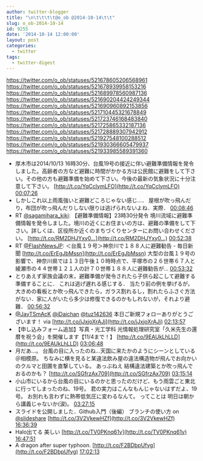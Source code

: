 ```yaml
---
author: twitter-blogger
title: "\n\t\t\t\t@o_ob @2014-10-14\t\t"
slug: o_ob-2014-10-14
id: 9255
date: '2014-10-14 12:00:00'
layout: post
categories:
  - twitter
tags:
  - twitter-digest
---
```


https://twitter.com/o_ob/statuses/521678605206568961 https://twitter.com/o_ob/statuses/521678939958153216 https://twitter.com/o_ob/statuses/521689978560987136 https://twitter.com/o_ob/statuses/521690204424249344 https://twitter.com/o_ob/statuses/521690960892153856 https://twitter.com/o_ob/statuses/521710445321678849 https://twitter.com/o_ob/statuses/521723746168483840 https://twitter.com/o_ob/statuses/521725865332187136 https://twitter.com/o_ob/statuses/521728889307942912 https://twitter.com/o_ob/statuses/521927548100288512 https://twitter.com/o_ob/statuses/521930366605479937 https://twitter.com/o_ob/statuses/521933985589391360  

*   厚木市は2014/10/13 16時30分、台風19号の接近に伴い避難準備情報を発令しました。高齢者の方など避難に時間がかかる方は公民館に避難をして下さい。その他の方も避難準備を始めて下さい。今後の最新の気象状況に十分注意して下さい。 [http://t.co/YqCclymLFO](http://t.co/YqCclymLFO) [00:07:26](https://twitter.com/o_ob/statuses/521678605206568961)
*   しかしこれ以上雨風強いと避難どころじゃない感じ…． 屋根が吹っ飛んだり，布団が吹っ飛んだりしない限りは逃げられないよね．実際． [00:08:46](https://twitter.com/o_ob/statuses/521678939958153216)
*   RT [@sagamihara_kiki](https://twitter.com/sagamihara_kiki): 【避難準備情報】23時30分発令 境川流域に避難準備情報を発令しました。境川の近くにお住まいの方は、避難の準備をして下さい。詳しくは、区役所か近くのまちづくりセンターにお問い合わせください。 [http://t.co/RM2DHJYxy0…](http://t.co/RM2DHJYxy0…) [00:52:38](https://twitter.com/o_ob/statuses/521689978560987136)
*   RT [@FlashNewsJP](https://twitter.com/FlashNewsJP): ＜台風１９号＞神奈川で１８８人に避難勧告 - 毎日新聞 [http://t.co/ErEgJbMssn](http://t.co/ErEgJbMssn) 大型の台風１９号の影響で、神奈川県では１３日午後１０時時点で、平塚市の２６世帯６７人と綾瀬市の４４世帯１２１人の計７０世帯１８８人に避難勧告が… [00:53:32](https://twitter.com/o_ob/statuses/521690204424249344)
*   とりあえず家族会議の末，避難準備が発令されたら子供ら起こして避難する準備することに． これは逃げ遅れる感じする． 当たり前の例を挙げるが，大きめの看板とか吹っ飛んできたら，ガラス割れるし，割れたらふさぐ方法がない．家に人がいたら多少は修復できるのかもしれないが，それより避難． [00:56:32](https://twitter.com/o_ob/statuses/521690960892153856)
*   [@JayTSmAcK](https://twitter.com/JayTSmAcK) [@iDaichan](https://twitter.com/iDaichan) [@tuz142636](https://twitter.com/tuz142636) 本日ご新規フォローありがとうございます！ via [http://t.co/jJxjoXrAJj](http://t.co/jJxjoXrAJj) [02:13:57](https://twitter.com/o_ob/statuses/521710445321678849)
*   【申し込みフォーム追加】写真・光工学科 光情報処理研究室「久米先生の還暦を祝う会」を開催します【11/4まで！】 [http://t.co/9EAUkLhLLD](http://t.co/9EAUkLhLLD) [03:06:48](https://twitter.com/o_ob/statuses/521723746168483840)
*   月だあ...。 台風の目に入ったのね...天国に来たかのようにシーンとしている＠相模原。 ちなみに横を見ると某違法飲み屋の違法構造物が飛んでお向かいのクルマと田圃を直撃している。 あっぶねえ 結構違法建築とか吹っ飛んでおるのかも？ [http://t.co/SGfrzAx709](http://t.co/SGfrzAx709) [03:15:14](https://twitter.com/o_ob/statuses/521725865332187136)
*   小山市にいるから台風の目にいるのかと思ったのだけど、もう雨雲ごと東北に行ってしまったのね、19号。 君の実力はこんなもんじゃないはずだよ、19号。 お別れも言わずに熱帯低気圧に変わるなんて。 ってことは 明日は朝から講義じゃないか(涙)。 [03:27:15](https://twitter.com/o_ob/statuses/521728889307942912)
*   スライドを公開しました．Github入門（後編） ブランチの使い方 on [@slideshare](https://twitter.com/slideshare) [http://t.co/3V2VkewHZf](http://t.co/3V2VkewHZf) [16:36:39](https://twitter.com/o_ob/statuses/521927548100288512)
*   Halo出てる 美しい [http://t.co/TV0PKnq61v](http://t.co/TV0PKnq61v) [16:47:51](https://twitter.com/o_ob/statuses/521930366605479937)
*   A dragon after super typhoon. [http://t.co/F2BDbpUfvg](http://t.co/F2BDbpUfvg) [17:02:13](https://twitter.com/o_ob/statuses/521933985589391360)